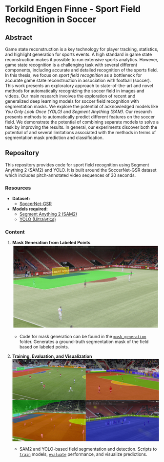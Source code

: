 # Torkild Engen Finne - Sport Field Recognition in Soccer

## Abstract

Game state reconstruction is a key technology for player tracking, statistics, and highlight generation for sports events. A high standard in game state reconstruction makes it possible to run extensive sports analytics. However, game state recognition is a challenging task with several different components, including accurate and detailed recognition of the sports field. In this thesis, we focus on _sport field recognition_ as a bottleneck for accurate game state reconstruction in association with football (soccer). This work presents an exploratory approach to state-of-the-art and novel methods for automatically recognizing the soccer field in images and videos. Our main research involves the exploration of recent and generalized deep learning models for soccer field recognition with segmentation masks. We explore the potential of acknowledged models like _You Only Look Once (YOLO)_ and _Segment Anything (SAM)_. Our research presents methods to automatically predict different features on the soccer field. We demonstrate the potential of combining separate models to solve a task by improving the results. In general, our experiments discover both the potential of and several limitations associated with the methods in terms of segmentation mask prediction and classification.

## Repository

This repository provides code for sport field recognition using Segment Anything 2 (SAM2) and YOLO. It is built around the SoccerNet-GSR dataset which includes pitch-annotated video sequences of 30 seconds.

### Resources

- **Dataset:**
  - [SoccerNet-GSR](https://github.com/SoccerNet/sn-gamestate)
- **Models required:**
  - [Segment Anything 2 (SAM2)](https://github.com/facebookresearch/sam2)
  - [YOLO (Ultralytics)](https://github.com/ultralytics/ultralytics)

### Content

1. **Mask Generation from Labeled Points**  
   ![Ground Truth Mask](images/compleate_gt_mask_field.png)

   - Code for mask generation can be found in the [`mask_generation`](mask_generation/) folder. Generates a ground-truth segmentation mask of the field based on labeled points.

2. **Training, Evaluation, and Visualization**  
   ![Example Predictions](images/image_examples.png)
   - SAM2 and YOLO-based field segmentation and detection. Scripts to [`train`](training/) models, [`evaluate`](evaluation/) performance, and visualize predictions.
